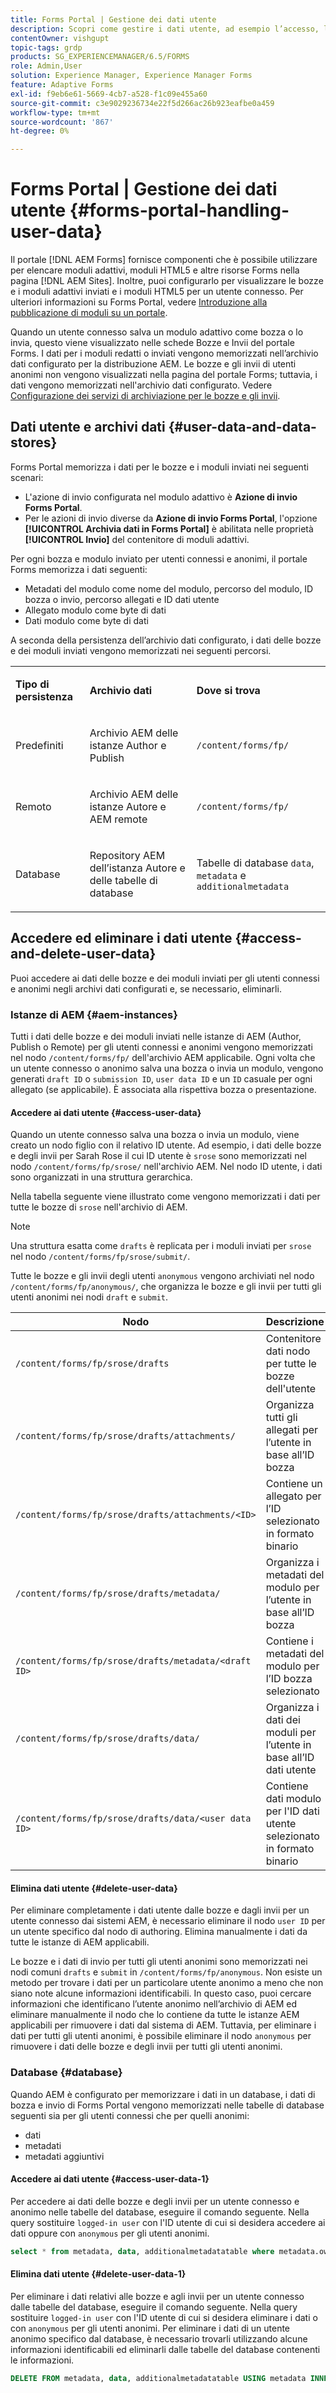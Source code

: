 ```yaml
---
title: Forms Portal | Gestione dei dati utente
description: Scopri come gestire i dati utente, ad esempio l’accesso, l’eliminazione e l’archivio dati su AEM Forms Portal.
contentOwner: vishgupt
topic-tags: grdp
products: SG_EXPERIENCEMANAGER/6.5/FORMS
role: Admin,User
solution: Experience Manager, Experience Manager Forms
feature: Adaptive Forms
exl-id: f9eb6e61-5669-4cb7-a528-f1c09e455a60
source-git-commit: c3e9029236734e22f5d266ac26b923eafbe0a459
workflow-type: tm+mt
source-wordcount: '867'
ht-degree: 0%

---
```


# Forms Portal | Gestione dei dati utente {#forms-portal-handling-user-data}

Il portale [!DNL AEM Forms] fornisce componenti che è possibile utilizzare per elencare moduli adattivi, moduli HTML5 e altre risorse Forms nella pagina [!DNL AEM Sites]. Inoltre, puoi configurarlo per visualizzare le bozze e i moduli adattivi inviati e i moduli HTML5 per un utente connesso. Per ulteriori informazioni su Forms Portal, vedere [Introduzione alla pubblicazione di moduli su un portale](/help/forms/using/introduction-publishing-forms.md).

Quando un utente connesso salva un modulo adattivo come bozza o lo invia, questo viene visualizzato nelle schede Bozze e Invii del portale Forms. I dati per i moduli redatti o inviati vengono memorizzati nell’archivio dati configurato per la distribuzione AEM. Le bozze e gli invii di utenti anonimi non vengono visualizzati nella pagina del portale Forms; tuttavia, i dati vengono memorizzati nell&#39;archivio dati configurato. Vedere [Configurazione dei servizi di archiviazione per le bozze e gli invii](/help/forms/using/configuring-draft-submission-storage.md).

## Dati utente e archivi dati {#user-data-and-data-stores}

Forms Portal memorizza i dati per le bozze e i moduli inviati nei seguenti scenari:

* L&#39;azione di invio configurata nel modulo adattivo è **Azione di invio Forms Portal**.
* Per le azioni di invio diverse da **Azione di invio Forms Portal**, l&#39;opzione **[!UICONTROL Archivia dati in Forms Portal]** è abilitata nelle proprietà **[!UICONTROL Invio]** del contenitore di moduli adattivi.

Per ogni bozza e modulo inviato per utenti connessi e anonimi, il portale Forms memorizza i dati seguenti:

* Metadati del modulo come nome del modulo, percorso del modulo, ID bozza o invio, percorso allegati e ID dati utente
* Allegato modulo come byte di dati
* Dati modulo come byte di dati

A seconda della persistenza dell’archivio dati configurato, i dati delle bozze e dei moduli inviati vengono memorizzati nei seguenti percorsi.

<table>
 <tbody>
  <tr>
   <td><p><strong>Tipo di persistenza</strong></p> </td>
   <td><p><strong>Archivio dati</strong></p> </td>
   <td><p><strong>Dove si trova</strong></p> </td>
  </tr>
  <tr>
   <td><p>Predefiniti</p> </td>
   <td><p>Archivio AEM delle istanze Author e Publish</p> </td>
   <td><p><code>/content/forms/fp/</code></p> </td>
  </tr>
  <tr>
   <td><p>Remoto</p> </td>
   <td><p>Archivio AEM delle istanze Autore e AEM remote</p> </td>
   <td><p><code>/content/forms/fp/</code></p> </td>
  </tr>
  <tr>
   <td><p>Database</p> </td>
   <td><p>Repository AEM dell’istanza Autore e delle tabelle di database</p> </td>
   <td>Tabelle di database <code>data</code>, <code>metadata</code> e <code>additionalmetadata</code></td>
  </tr>
 </tbody>
</table>

## Accedere ed eliminare i dati utente {#access-and-delete-user-data}

Puoi accedere ai dati delle bozze e dei moduli inviati per gli utenti connessi e anonimi negli archivi dati configurati e, se necessario, eliminarli.

### Istanze di AEM {#aem-instances}

Tutti i dati delle bozze e dei moduli inviati nelle istanze di AEM (Author, Publish o Remote) per gli utenti connessi e anonimi vengono memorizzati nel nodo `/content/forms/fp/` dell&#39;archivio AEM applicabile. Ogni volta che un utente connesso o anonimo salva una bozza o invia un modulo, vengono generati `draft ID` o `submission ID`, `user data ID` e un `ID` casuale per ogni allegato (se applicabile). È associata alla rispettiva bozza o presentazione.

#### Accedere ai dati utente {#access-user-data}

Quando un utente connesso salva una bozza o invia un modulo, viene creato un nodo figlio con il relativo ID utente. Ad esempio, i dati delle bozze e degli invii per Sarah Rose il cui ID utente è `srose` sono memorizzati nel nodo `/content/forms/fp/srose/` nell&#39;archivio AEM. Nel nodo ID utente, i dati sono organizzati in una struttura gerarchica.

Nella tabella seguente viene illustrato come vengono memorizzati i dati per tutte le bozze di `srose` nell&#39;archivio di AEM.

>[!NOTE]
>
>Una struttura esatta come `drafts` è replicata per i moduli inviati per `srose` nel nodo `/content/forms/fp/srose/submit/`.
>
>Tutte le bozze e gli invii degli utenti `anonymous` vengono archiviati nel nodo `/content/forms/fp/anonymous/`, che organizza le bozze e gli invii per tutti gli utenti anonimi nei nodi `draft` e `submit`.

| Nodo | Descrizione |
|---|---|
| `/content/forms/fp/srose/drafts` | Contenitore dati nodo per tutte le bozze dell&#39;utente |
| `/content/forms/fp/srose/drafts/attachments/` | Organizza tutti gli allegati per l’utente in base all’ID bozza |
| `/content/forms/fp/srose/drafts/attachments/<ID>` | Contiene un allegato per l’ID selezionato in formato binario |
| `/content/forms/fp/srose/drafts/metadata/` | Organizza i metadati del modulo per l’utente in base all’ID bozza |
| `/content/forms/fp/srose/drafts/metadata/<draft ID>` | Contiene i metadati del modulo per l’ID bozza selezionato |
| `/content/forms/fp/srose/drafts/data/` | Organizza i dati dei moduli per l’utente in base all’ID dati utente |
| `/content/forms/fp/srose/drafts/data/<user data ID>` | Contiene dati modulo per l&#39;ID dati utente selezionato in formato binario |

#### Elimina dati utente {#delete-user-data}

Per eliminare completamente i dati utente dalle bozze e dagli invii per un utente connesso dai sistemi AEM, è necessario eliminare il nodo `user ID` per un utente specifico dal nodo di authoring. Elimina manualmente i dati da tutte le istanze di AEM applicabili.

Le bozze e i dati di invio per tutti gli utenti anonimi sono memorizzati nei nodi comuni `drafts` e `submit` in `/content/forms/fp/anonymous`. Non esiste un metodo per trovare i dati per un particolare utente anonimo a meno che non siano note alcune informazioni identificabili. In questo caso, puoi cercare informazioni che identificano l’utente anonimo nell’archivio di AEM ed eliminare manualmente il nodo che lo contiene da tutte le istanze AEM applicabili per rimuovere i dati dal sistema di AEM. Tuttavia, per eliminare i dati per tutti gli utenti anonimi, è possibile eliminare il nodo `anonymous` per rimuovere i dati delle bozze e degli invii per tutti gli utenti anonimi.

### Database {#database}

Quando AEM è configurato per memorizzare i dati in un database, i dati di bozza e invio di Forms Portal vengono memorizzati nelle tabelle di database seguenti sia per gli utenti connessi che per quelli anonimi:

* dati
* metadati
* metadati aggiuntivi

#### Accedere ai dati utente {#access-user-data-1}

Per accedere ai dati delle bozze e degli invii per un utente connesso e anonimo nelle tabelle del database, eseguire il comando seguente. Nella query sostituire `logged-in user` con l&#39;ID utente di cui si desidera accedere ai dati oppure con `anonymous` per gli utenti anonimi.

```sql
select * from metadata, data, additionalmetadatatable where metadata.owner = 'logged-in user' and metadata.id = additionalmetadatatable.id and metadata.userdataID = data.id
```

#### Elimina dati utente {#delete-user-data-1}

Per eliminare i dati relativi alle bozze e agli invii per un utente connesso dalle tabelle del database, eseguire il comando seguente. Nella query sostituire `logged-in user` con l&#39;ID utente di cui si desidera eliminare i dati o con `anonymous` per gli utenti anonimi. Per eliminare i dati di un utente anonimo specifico dal database, è necessario trovarli utilizzando alcune informazioni identificabili ed eliminarli dalle tabelle del database contenenti le informazioni.

```sql
DELETE FROM metadata, data, additionalmetadatatable USING metadata INNER JOIN data ON metadata.userdataID = data.id INNER JOIN additionalmetadatatable ON metadata.id = additionalmetadatatable.id WHERE metadata.owner = 'logged-in user'
```
